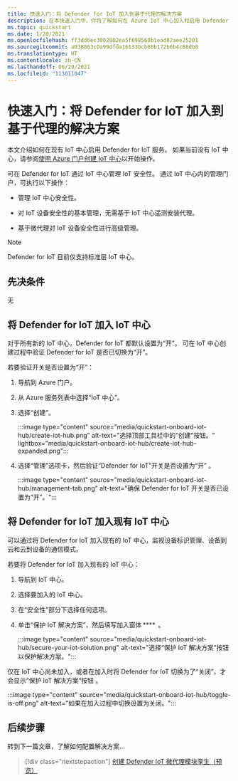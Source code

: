 ```yaml
---
title: 快速入门：将 Defender for IoT 加入到基于代理的解决方案
description: 在本快速入门中，你将了解如何在 Azure IoT 中心加入和启用 Defender for IoT 安全服务。
ms.topic: quickstart
ms.date: 1/20/2021
ms.openlocfilehash: ff3dd6ec3002802ea5f698560b1ead02aee25201
ms.sourcegitcommit: a038863c0a99dfda16133bcb08b172b6b4c86db8
ms.translationtype: HT
ms.contentlocale: zh-CN
ms.lasthandoff: 06/29/2021
ms.locfileid: "113011047"
---
```

# <a name="quickstart-onboard-defender-for-iot-to-an-agent-based-solution"></a>快速入门：将 Defender for IoT 加入到基于代理的解决方案

本文介绍如何在现有 IoT 中心启用 Defender for IoT 服务。 如果当前没有 IoT 中心，请参阅[使用 Azure 门户创建 IoT 中心](../../iot-hub/iot-hub-create-through-portal.md)以开始操作。

可在 Defender for IoT 通过 IoT 中心管理 IoT 安全性。 通过 IoT 中心内的管理门户，可执行以下操作： 

- 管理 IoT 中心安全性。

- 对 IoT 设备安全性的基本管理，无需基于 IoT 中心遥测安装代理。 

- 基于微代理对 IoT 设备安全性进行高级管理。

> [!NOTE]
> Defender for IoT 目前仅支持标准层 IoT 中心。

## <a name="prerequisites"></a>先决条件

无

## <a name="onboard-defender-for-iot-to-an-iot-hub"></a>将 Defender for IoT 加入 IoT 中心

对于所有新的 IoT 中心，Defender for IoT 都默认设置为“开”。 可在 IoT 中心创建过程中验证 Defender for IoT 是否已切换为“开”。

若要验证开关是否设置为“开”：

1. 导航到 Azure 门户。

1. 从 Azure 服务列表中选择“IoT 中心”。

1. 选择“创建”。

    :::image type="content" source="media/quickstart-onboard-iot-hub/create-iot-hub.png" alt-text="选择顶部工具栏中的“创建”按钮。" lightbox="media/quickstart-onboard-iot-hub/create-iot-hub-expanded.png":::

1. 选择“管理”选项卡，然后验证“Defender for IoT”开关是否设置为“开”  。

    :::image type="content" source="media/quickstart-onboard-iot-hub/management-tab.png" alt-text="确保 Defender for IoT 开关是否已设置为“开”。":::

## <a name="onboard-defender-for-iot-to-an-existing-iot-hub"></a>将 Defender for IoT 加入现有 IoT 中心

可以通过将 Defender for IoT 加入现有的 IoT 中心，监视设备标识管理、设备到云和云到设备的通信模式。

若要将 Defender for IoT 加入现有的 IoT 中心：

1. 导航到 IoT 中心。 

1. 选择要加入的 IoT 中心。

1. 在“安全性”部分下选择任何选项。

1. 单击“保护 IoT 解决方案”，然后填写加入窗体 ****  。 

    :::image type="content" source="media/quickstart-onboard-iot-hub/secure-your-iot-solution.png" alt-text="选择“保护 IoT 解决方案”按钮以保护解决方案。":::

仅在 IoT 中心尚未加入，或者在加入时将 Defender for IoT 切换为了“关闭”，才会显示“保护 IoT 解决方案”按钮 。

:::image type="content" source="media/quickstart-onboard-iot-hub/toggle-is-off.png" alt-text="如果在加入过程中切换设置为关闭。":::

## <a name="next-steps"></a>后续步骤

转到下一篇文章，了解如何配置解决方案...

> [!div class="nextstepaction"]
> [创建 Defender IoT 微代理模块孪生（预览）](quickstart-create-micro-agent-module-twin.md)
